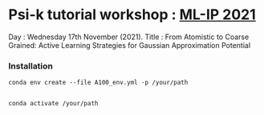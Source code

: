 #  Psi-k tutorial workshop : [ML-IP 2021](https://www.mlip-workshop-2021.xyz)

Day : Wednesday 17th November (2021).
Title : From Atomistic to Coarse Grained: Active Learning Strategies for Gaussian Approximation Potential 

### Installation 

```
conda env create --file A100_env.yml -p /your/path


conda activate /your/path
```
